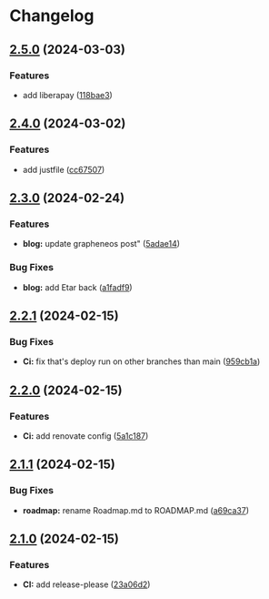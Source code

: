 # Changelog

## [2.5.0](https://github.com/tmak2002/tmak2002.dev/compare/v2.4.0...v2.5.0) (2024-03-03)


### Features

* add liberapay ([118bae3](https://github.com/tmak2002/tmak2002.dev/commit/118bae37bfbed5bc6d1f04b78eb90e76aafe52cb))

## [2.4.0](https://github.com/tmak2002/tmak2002.dev/compare/v2.3.0...v2.4.0) (2024-03-02)


### Features

* add justfile ([cc67507](https://github.com/tmak2002/tmak2002.dev/commit/cc67507eb68aec8a7b62212788cffc9116368369))

## [2.3.0](https://github.com/tmak2002/tmak2002.dev/compare/v2.2.1...v2.3.0) (2024-02-24)


### Features

* **blog:** update grapheneos post" ([5adae14](https://github.com/tmak2002/tmak2002.dev/commit/5adae1401c0efc271470133d2333d0e9114e92e5))


### Bug Fixes

* **blog:** add Etar back ([a1fadf9](https://github.com/tmak2002/tmak2002.dev/commit/a1fadf992bca7f7354243c7572aab4e2ea64256d))

## [2.2.1](https://github.com/tmak2002/tmak2002.dev/compare/v2.2.0...v2.2.1) (2024-02-15)


### Bug Fixes

* **Ci:** fix that's deploy run on other branches than main ([959cb1a](https://github.com/tmak2002/tmak2002.dev/commit/959cb1a6a5741b75e5fbe9e480910bb06a0fa5af))

## [2.2.0](https://github.com/tmak2002/tmak2002.dev/compare/v2.1.1...v2.2.0) (2024-02-15)


### Features

* **Ci:** add renovate config ([5a1c187](https://github.com/tmak2002/tmak2002.dev/commit/5a1c18709f529093aed8af61bce617195b11b6e8))

## [2.1.1](https://github.com/tmak2002/tmak2002.dev/compare/v2.1.0...v2.1.1) (2024-02-15)


### Bug Fixes

* **roadmap:** rename Roadmap.md to ROADMAP.md ([a69ca37](https://github.com/tmak2002/tmak2002.dev/commit/a69ca37ce863927b8ff5b8c80821e48fa12fa310))

## [2.1.0](https://github.com/tmak2002/tmak2002.dev/compare/v2.0.3...v2.1.0) (2024-02-15)


### Features

* **CI:** add release-please ([23a06d2](https://github.com/tmak2002/tmak2002.dev/commit/23a06d276eab9e24ba44369bdb106910cf5eaf09))
